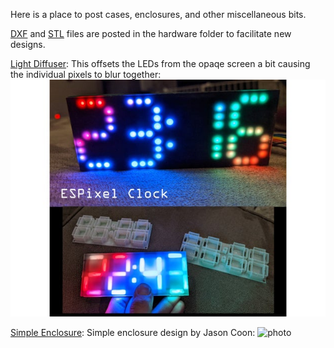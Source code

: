 Here is a place to post cases, enclosures, and other miscellaneous bits.

[DXF](hardware/Neo7Segment3535.dxf) and [STL](hardware/ESPixelClock_Board.stl) files are posted in the hardware folder to facilitate new designs.

[Light Diffuser](https://www.thingiverse.com/thing:4218698): This offsets the LEDs from the opaqe screen a bit causing the individual pixels to blur together:
![diffuser](ESPixelClock_diffuser_combo.jpg)

[Simple Enclosure](https://www.thingiverse.com/thing:4145818): Simple enclosure design by Jason Coon:
![photo](https://cdn.thingiverse.com/assets/8a/95/cd/cb/06/featured_preview_IMG_20200113_201147830.jpg)
